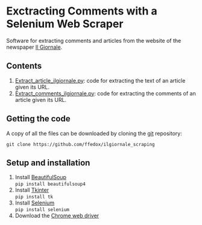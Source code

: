 # Exctracting Comments with a Selenium Web Scraper

Software for extracting comments and articles from the website of the newspaper [Il Giornale](https://www.ilgiornale.it/).

## Contents

1. [Extract_article_ilgiornale.py](https://github.com/ffedox/ilgiornale_scraping/blob/main/extract_article_ilgiornale.py): code for extracting the text of an article given its URL.
2. [Extract_comments_ilgiornale.py](https://github.com/ffedox/ilgiornale_scraping/blob/main/extract_comments_ilgiornale.py): code for extracting the comments of an article given its URL.

## Getting the code

A copy of all the files can be downloaded by cloning the
[git](https://git-scm.com/) repository:

    git clone https://github.com/ffedox/ilgiornale_scraping

## Setup and installation
1. Install [BeautifulSoup](https://www.crummy.com/software/BeautifulSoup/bs4/doc/) <br />
`pip install beautifulsoup4` <br />
2. Install [Tkinter](https://docs.python.org/3/library/tkinter.html) <br />
`pip install tk`
3. Install [Selenium](https://www.selenium.dev/) <br />
`pip install selenium`
4. Download the [Chrome web driver](https://sites.google.com/chromium.org/driver/)
